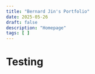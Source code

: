 ```yaml
---
title: "Bernard Jin's Portfolio"
date: 2025-05-26
draft: false
description: "Homepage"
tags: [ ]
---
```

# Testing